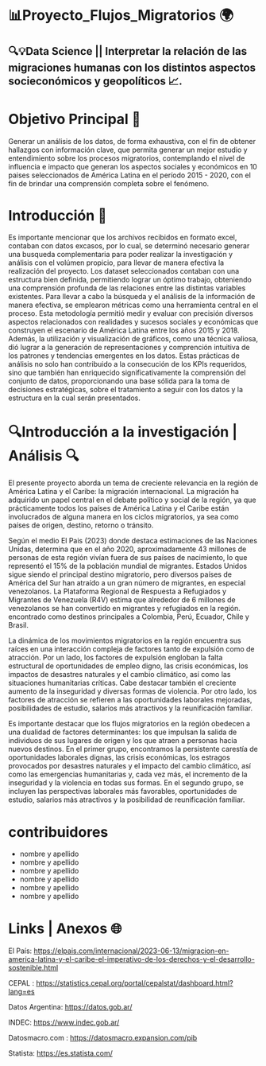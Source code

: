 # 📊Proyecto_Flujos_Migratorios 🌍
## 🔍💡Data Science || Interpretar la relación de las migraciones humanas con los distintos aspectos socieconómicos y geopolíticos 📈.

# Objetivo Principal 🎯
Generar un análisis de los datos, de forma exhaustiva, con el fin de obtener hallazgos con información clave, que permita generar un mejor estudio y entendimiento sobre los procesos migratorios, contemplando el nivel de influencia e impacto que generan los aspectos sociales y económicos en 10 paises seleccionados de América Latina en el período 2015 - 2020, con el fin de brindar una comprensión completa sobre el fenómeno.


# Introducción 🚀
Es importante mencionar que los archivos recibidos en formato excel, contaban con datos excasos, por lo cual, se determinó necesario generar una busqueda complementaria para poder realizar la investigación y análisis con el volúmen propicio,  para llevar de manera efectiva la realización del proyecto.
Los dataset seleccionados contaban con  una estructura bien definida, permitiendo lograr un óptimo trabajo, obteniendo una comprensión profunda de las relaciones entre las distintas variables existentes. Para llevar a cabo la búsqueda y el análisis de la información de manera efectiva, se emplearon métricas como una herramienta central en el proceso. Esta metodología permitió medir y evaluar con precisión diversos aspectos relacionados con realidades y sucesos sociales y económicas que construyen el escenario de América Latina entre los años 2015 y 2018. Además, la utilización y visualización de gráficos, como una técnica valiosa, dió lugrar a la generación de representaciones y comprención intuitiva de los patrones y tendencias emergentes en los datos. Estas prácticas de análisis no solo han contribuido a la consecución de los KPIs requeridos, sino que también han enriquecido significativamente la comprensión del conjunto de datos, proporcionando una base sólida para la toma de decisiones estratégicas, sobre el tratamiento a seguir con los datos y la estructura en la cual serán presentados.

# 🔍Introducción a la investigación | Análisis 🔍

El presente proyecto aborda un tema de creciente relevancia en la región de América Latina y el Caribe: la migración internacional. La migración ha adquirido un papel central en el debate político y social de la región, ya que prácticamente todos los países de América Latina y el Caribe están involucrados de alguna manera en los ciclos migratorios, ya sea como países de origen, destino, retorno o tránsito.

Según el medio El Pais (2023) donde destaca estimaciones de las Naciones Unidas, determina que en el año 2020, aproximadamente 43 millones de personas de esta región vivían fuera de sus países de nacimiento, lo que representó el 15% de la población mundial de migrantes. Estados Unidos sigue siendo el principal destino migratorio, pero diversos países de América del Sur han atraído a un gran número de migrantes, en especial venezolanos. La Plataforma Regional de Respuesta a Refugiados y Migrantes de Venezuela (R4V) estima que alrededor de 6 millones de venezolanos se han convertido en migrantes y refugiados en la región. encontrado como destinos principales a Colombia, Perú, Ecuador, Chile y Brasil.

La dinámica de los movimientos migratorios en la región encuentra sus raíces en una interacción compleja de factores tanto de expulsión como de atracción. Por un lado, los factores de expulsión engloban la falta estructural de oportunidades de empleo digno, las crisis económicas, los impactos de desastres naturales y el cambio climático, así como las situaciones humanitarias críticas. Cabe destacar también el creciente aumento de la inseguridad y diversas formas de violencia. Por otro lado, los factores de atracción se refieren a las oportunidades laborales mejoradas, posibilidades de estudio, salarios más atractivos y la reunificación familiar.

Es importante destacar que los flujos migratorios en la región obedecen a una dualidad de factores determinantes: los que impulsan la salida de individuos de sus lugares de origen y los que atraen a personas hacia nuevos destinos. En el primer grupo, encontramos la persistente carestía de oportunidades laborales dignas, las crisis económicas, los estragos provocados por desastres naturales y el impacto del cambio climático, así como las emergencias humanitarias y, cada vez más, el incremento de la inseguridad y la violencia en todas sus formas. En el segundo grupo, se incluyen las perspectivas laborales más favorables, oportunidades de estudio, salarios más atractivos y la posibilidad de reunificación familiar.

# contribuidores

- nombre y apellido
- nombre y apellido
- nombre y apellido
- nombre y apellido
- nombre y apellido
- nombre y apellido

# Links | Anexos 🌐
El País: https://elpais.com/internacional/2023-06-13/migracion-en-america-latina-y-el-caribe-el-imperativo-de-los-derechos-y-el-desarrollo-sostenible.html

CEPAL :  https://statistics.cepal.org/portal/cepalstat/dashboard.html?lang=es

Datos Argentina: https://datos.gob.ar/

INDEC: https://www.indec.gob.ar/

Datosmacro.com : https://datosmacro.expansion.com/pib

Statista: https://es.statista.com/
